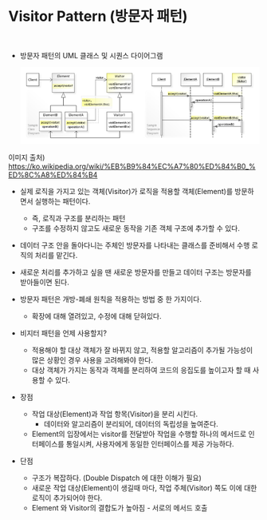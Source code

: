 # Visitor Pattern (방문자 패턴)

</br>

- 방문자 패턴의 UML 클래스 및 시퀀스 다이어그램

  ![img.png](img.png)

이미지 출처) https://ko.wikipedia.org/wiki/%EB%B9%84%EC%A7%80%ED%84%B0_%ED%8C%A8%ED%84%B4


- 실제 로직을 가지고 있는 객체(Visitor)가 로직을 적용할 객체(Element)를 방문하면서 실행하는 패턴이다.
  - 즉, 로직과 구조를 분리하는 패턴
  - 구조를 수정하지 않고도 새로운 동작을 기존 객체 구조에 추가할 수 있다.


- 데이터 구조 안을 돌아다니는 주체인 방문자를 나타내는 클래스를 준비해서 수행 로직의 처리를 맡긴다.


- 새로운 처리를 추가하고 싶을 땐 새로운 방문자를 만들고 데이터 구조는 방문자를 받아들이면 된다.


- 방문자 패턴은 개방-폐쇄 원칙을 적용하는 방법 중 한 가지이다.
    - 확장에 대해 열려있고, 수정에 대해 닫혀있다.


- 비지터 패턴을 언제 사용할지?
  - 적용해야 할 대상 객체가 잘 바뀌지 않고, 적용할 알고리즘이 추가될 가능성이 많은 상황인 경우 사용을 고려해봐야 한다.
  - 대상 객체가 가지는 동작과 객체를 분리하여 코드의 응집도를 높이고자 할 때 사용할 수 있다.


- 장점
  - 작업 대상(Element)과 작업 항목(Visitor)을 분리 시킨다.
    - 데이터와 알고리즘이 분리되어, 데이터의 독립성을 높여준다.
  - Element의 입장에서는 visitor를 전달받아 작업을 수행할 하나의 메서드로 인터페이스를 통일시켜,
    사용자에게 동일한 인터페이스를 제공 가능하다.


- 단점 
  - 구조가 복잡하다. (Double Dispatch 에 대한 이해가 필요) 
  - 새로운 작업 대상(Element)이 생길때 마다, 작업 주체(Visitor) 쪽도 이에 대한 로직이 추가되어야 한다.
  - Element 와 Visitor의 결합도가 높아짐 - 서로의 메서드 호출